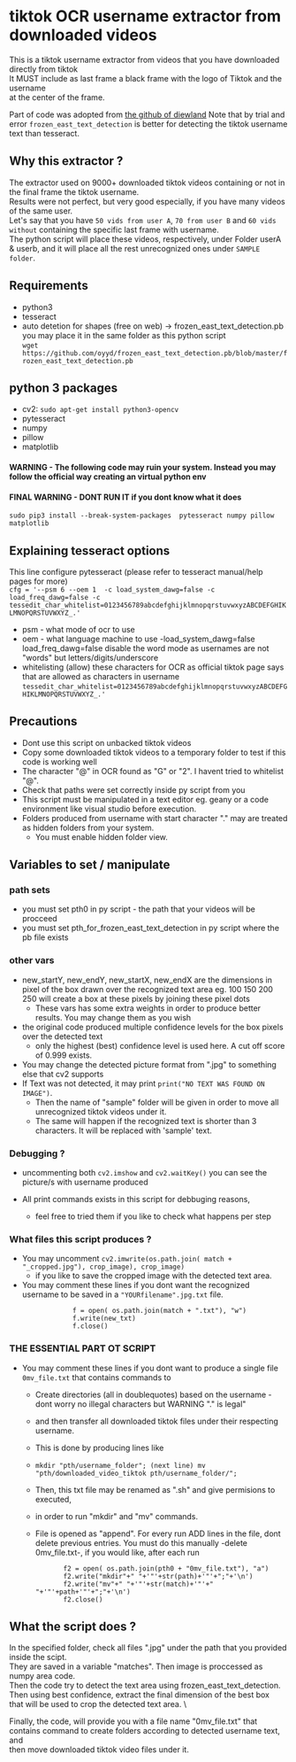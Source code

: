 # tiktok OCR username extractor from downloaded videos

This is a tiktok username extractor from videos that you have downloaded directly from tiktok\
It MUST include as last frame a black frame with the logo of Tiktok and the username\
at the center of the frame. 

Part of code was adopted from [the github of diewland](https://github.com/diewland/text-detection-opencv-east/blob/master/opencv_ocr_image.py)
Note that by trial and error `frozen_east_text_detection` is better for detecting the tiktok username text than tesseract. 

## Why this extractor ? 
The extractor used on 9000+ downloaded tiktok videos containing or not in the final frame the tiktok username.\
Results were not perfect, but very good especially, if you have many videos of the same user. \
Let's say that you have `50 vids from user A`, `70 from user B` and `60 vids without` containing the specific last frame with username.\
The python script will place these videos, respectively, under Folder userA & userb, and it will place all the rest unrecognized ones under `SAMPLE folder`.

## Requirements
- python3
- tesseract
- auto detetion for shapes (free on web) -> frozen_east_text_detection.pb\
  you may place it in the same folder as this python script\
`wget https://github.com/oyyd/frozen_east_text_detection.pb/blob/master/frozen_east_text_detection.pb`

## python 3 packages
- cv2: `sudo apt-get install python3-opencv`
- pytesseract
- numpy 
- pillow
- matplotlib
#### WARNING - The following code may ruin your system. Instead you may follow the official way creating an virtual python env
#### FINAL WARNING - DONT RUN IT if you dont know what it does
`sudo pip3 install --break-system-packages  pytesseract numpy pillow matplotlib`

## Explaining tesseract options
This line configure pytesseract (please refer to tesseract manual/help pages for more)\
`cfg = '--psm 6 --oem 1  -c load_system_dawg=false -c load_freq_dawg=false -c tessedit_char_whitelist=0123456789abcdefghijklmnopqrstuvwxyzABCDEFGHIKLMNOPQRSTUVWXYZ_.'`

- psm - what mode of ocr to use
- oem - what language machine to use
-load_system_dawg=false load_freq_dawg=false
 disable the word mode as usernames are not "words" but letters/digits/underscore
- whitelisting (allow) these characters for OCR as
  official tiktok page says that are allowed as characters in username
  `tessedit_char_whitelist=0123456789abcdefghijklmnopqrstuvwxyzABCDEFGHIKLMNOPQRSTUVWXYZ_.'`

## Precautions
- Dont use this script on unbacked tiktok videos
- Copy some downloaded tiktok videos to a temporary folder to test if this code is working well
- The character "@" in OCR found as "G" or "2". I havent tried to whitelist "@".
- Check that paths were set correctly inside py script from you
- This script must be manipulated in a text editor eg. geany or a code environment like visual studio before execution.
- Folders produced from username with start character "." may are treated as hidden folders from your system.
    - You must enable hidden folder view. 

## Variables to set / manipulate
### path sets
- you must set pth0 in py script - the path that your videos will be procceed
- you must set pth_for_frozen_east_text_detection in py script where the pb file exists

### other vars
- new_startY, new_endY, new_startX, new_endX are the dimensions in pixel of the box drawn over the recognized text area 
  eg. 100 150 200 250 will create a box at these pixels by joining these pixel dots
  - These vars has some extra weights in order to produce better results. You may change them as you wish
- the original code produced multiple confidence levels for the box pixels over the detected text
  - only the highest (best) confidence level is used here. A cut off score of 0.999 exists.
- You may change the detected picture format from ".jpg" to something else that cv2 supports
- If Text was not detected, it may print `print("NO TEXT WAS FOUND ON IMAGE")`.
  - Then the name of "sample" folder will be given in order to move all unrecognized tiktok videos under it.
  - The same will happen if the recognized text is shorter than 3 characters. It will be replaced with 'sample' text.

### Debugging ?
- uncommenting both `cv2.imshow` and `cv2.waitKey()` you can see the picture/s with username produced
 
- All print commands exists in this script for debbuging reasons,
  - feel free to tried them if you like to check what happens per step

### What files this script produces ?
- You may uncomment `cv2.imwrite(os.path.join( match + "_cropped.jpg"), crop_image), crop_image)`
   - if you like to save the cropped image with the detected text area.
- You may comment these lines if you dont want the recognized username to be saved in a `"YOURfilename".jpg.txt` file.
```
                f = open( os.path.join(match + ".txt"), "w")
                f.write(new_txt)
                f.close()
```
### THE ESSENTIAL PART OT SCRIPT 
- You may comment these lines if you dont want to produce a single file `0mv_file.txt` that contains commands to 
   - Create directories (all in doublequotes) based on the username - dont worry no illegal characters but WARNING "." is legal"
   - and then transfer all downloaded tiktok files under their respecting username.
   - This is done by producing lines like
     
   - ` mkdir "pth/username_folder"; (next line) mv "pth/downloaded_video_tiktok pth/username_folder/"; `
   - Then, this txt file may be renamed as ".sh" and give permisions to executed,
   - in order to run "mkdir" and "mv" commands. 
  
   - File is opened as "append". For every run ADD lines in the file, dont delete previous entries.
     You must do this manually -delete 0mv_file.txt-, if you would like, after each run
    
                f2 = open( os.path.join(pth0 + "0mv_file.txt"), "a")
                f2.write("mkdir"+" "+'"'+str(path)+'"'+";"+'\n')
                f2.write("mv"+" "+'"'+str(match)+'"'+" "+'"'+path+'"'+";"+'\n')
                f2.close()
                
## What the script does ?
In the specified folder, check all files ".jpg" under the path that you provided inside the scipt.\
They are saved in a variable "matches". Then image is proccessed as numpy area code. \
Then the code try to detect the text area using frozen_east_text_detection.\
Then using best confidence, extract the final dimension of the best box \
that will be used to crop the detected text area. \

Finally, the code, will provide you with a file name "0mv_file.txt" that \
contains command to create folders according to detected username text, and \
then move downloaded tiktok video files under it. 



                


